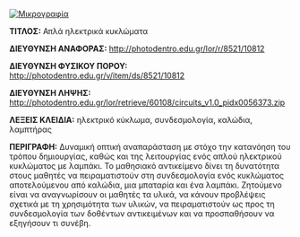 [![Μικρογραφία](http://photodentro.edu.gr/lor/retrieve/60015/circuits.zip.jpg)](http://photodentro.edu.gr/lor/r/8521/10812)

**ΤΙΤΛΟΣ:** Απλά ηλεκτρικά κυκλώματα

**ΔΙΕΥΘΥΝΣΗ ΑΝΑΦΟΡΑΣ:** http://photodentro.edu.gr/lor/r/8521/10812

**ΔΙΕΥΘΥΝΣΗ ΦΥΣΙΚΟΥ ΠΟΡΟΥ:** http://photodentro.edu.gr/v/item/ds/8521/10812

**ΔΙΕΥΘΥΝΣΗ ΛΗΨΗΣ:** http://photodentro.edu.gr/lor/retrieve/60108/circuits_v1.0_pidx0056373.zip

**ΛΕΞΕΙΣ ΚΛΕΙΔΙΑ:** ηλεκτρικό κύκλωμα, συνδεσμολογία, καλώδια, λαμπτήρας

**ΠΕΡΙΓΡΑΦΗ:** Δυναμική οπτική αναπαράσταση με στόχο την κατανόηση του τρόπου δημιουργίας, καθώς και της λειτουργίας ενός απλού ηλεκτρικού κυκλώματος με λαμπάκι.
Το μαθησιακό αντικείμενο δίνει τη δυνατότητα στους μαθητές να πειραματιστούν στη συνδεσμολογία ενός κυκλώματος αποτελούμενου από καλώδια, μια μπαταρία και ένα λαμπάκι. Ζητούμενο είναι να αναγνωρίσουν οι μαθητές τα υλικά, να κάνουν προβλέψεις σχετικά με τη χρησιμότητα των υλικών, να πειραματιστούν ως προς τη συνδεσμολογία των δοθέντων αντικειμένων και να προσπαθήσουν να εξηγήσουν τι συνέβη.
